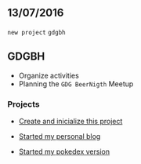 13/07/2016
----------

`new project` `gdgbh`

## GDGBH

- Organize activities
- Planning the `GDG BeerNigth` Meetup


### Projects

- [Create and inicialize this project](https://github.com/YanMagale/dailylog)

- [Started my personal blog](https://github.com/YanMagale/yanmagalhaes)


- [Started my pokedex version](https://github.com/YanMagale/pokedexes)
